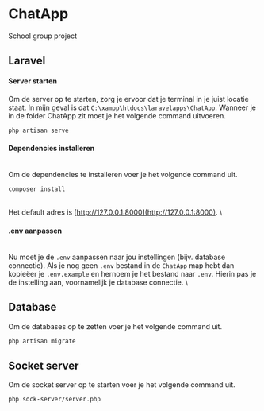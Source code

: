 # ChatApp
School group project

## Laravel

#### Server starten
Om de server op te starten, zorg je ervoor dat je terminal in je juist locatie staat. In mijn geval is dat 
`C:\xampp\htdocs\laravelapps\ChatApp`. Wanneer je in de folder ChatApp zit moet je het volgende command uitvoeren.
```bash
php artisan serve
```
#### Dependencies installeren
\
Om de dependencies te installeren voer je het volgende command uit.
```bash
composer install
```
\
Het default adres is [http://127.0.0.1:8000](http://127.0.0.1:8000).
\
#### .env aanpassen
\
Nu moet je de `.env` aanpassen naar jou instellingen (bijv. database connectie). Als je nog geen `.env` bestand in de `ChatApp` map hebt dan kopieëer je `.env.example` en hernoem je het bestand naar `.env`. Hierin pas je de instelling aan, voornamelijk je database connectie.
\

## Database
Om de databases op te zetten voer je het volgende command uit.
```bash
php artisan migrate
```

## Socket server
Om de socket server op te starten voer je het volgende command uit.
```bash
php sock-server/server.php
```
